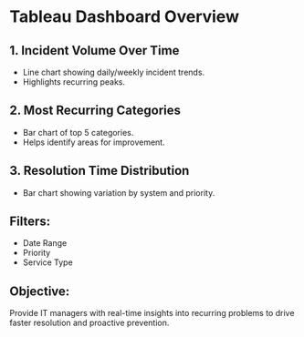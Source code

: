 # Tableau Dashboard Overview

## 1. Incident Volume Over Time
- Line chart showing daily/weekly incident trends.
- Highlights recurring peaks.

## 2. Most Recurring Categories
- Bar chart of top 5 categories.
- Helps identify areas for improvement.

## 3. Resolution Time Distribution
- Bar chart showing variation by system and priority.

## Filters:
- Date Range
- Priority
- Service Type

## Objective:
Provide IT managers with real-time insights into recurring problems to drive faster resolution and proactive prevention.
